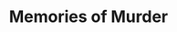 ---
title: "Memories of Murder"
year: 2003
rating: 3.5
stars: "★★★½"
rewatched: false
permalink: "memories-of-murder"
watched_on: 2020-03-06
---